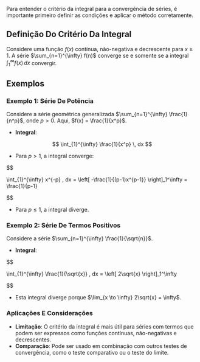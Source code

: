 Para entender o critério da integral para a convergência de séries, é importante primeiro definir as condições e aplicar o método corretamente.
## Definição Do Critério Da Integral

Considere uma função $f(x)$ contínua, não-negativa e decrescente para $x \geq 1$. A série $\sum_{n=1}^{\infty} f(n)$ converge se e somente se a integral $\int_{1}^{\infty} f(x) \, dx$ convergir.

## Exemplos

### Exemplo 1: Série De Potência

Considere a série geométrica generalizada $\sum_{n=1}^{\infty} \frac{1}{n^p}$, onde $p > 0$. Aqui, $f(x) = \frac{1}{x^p}$.

- **Integral**:

 $$
  \int_{1}^{\infty} \frac{1}{x^p} \, dx
$$

- Para $p > 1$, a integral converge:

$$

  \int_{1}^{\infty} x^{-p} \, dx = \left[ -\frac{1}{(p-1)x^{p-1}} \right]_1^\infty = \frac{1}{p-1}

$$

- Para $p \leq 1$, a integral diverge.

### Exemplo 2: Série De Termos Positivos

Considere a série $\sum_{n=1}^{\infty} \frac{1}{\sqrt{n}}$.

- **Integral**:

$$

  \int_{1}^{\infty} \frac{1}{\sqrt{x}} \, dx = \left[ 2\sqrt{x} \right]_1^\infty

$$

- Esta integral diverge porque $\lim_{x \to \infty} 2\sqrt{x} = \infty$.

### Aplicações E Considerações

- **Limitação**: O critério da integral é mais útil para séries com termos que podem ser expressos como funções contínuas, não-negativas e decrescentes.
- **Comparação**: Pode ser usado em combinação com outros testes de convergência, como o teste comparativo ou o teste do limite.
